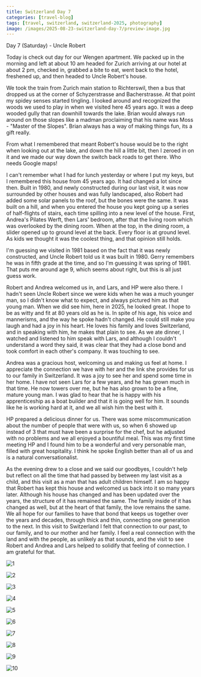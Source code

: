 ```yaml
---
title: Switzerland Day 7
categories: [travel-blog]
tags: [travel, switzerland, switzerland-2025, photography]
image: /images/2025-08-23-switzerland-day-7/preview-image.jpg
---
```


Day 7 (Saturday) - Uncle Robert

Today is check out day for our Wengen apartment. We packed up in the morning and left at about 10 am headed for Zurich arriving at our hotel at about 2 pm, checked in, grabbed a bite to eat, went back to the hotel, freshened up, and then headed to Uncle Robert's house.

We took the train from Zurich main station to Richterswil, then a bus that dropped us at the corner of Schyzerstrasse and Bacherstrasse. At that point my spidey senses started tingling. I looked around and recognized the woods we used to play in when we visited here 45 years ago. It was a deep wooded gully that ran downhill towards the lake. Brian would always run around on those slopes like a madman proclaiming that his name was Moss - "Master of the Slopes". Brian always has a way of making things fun, its a gift really.

From what I remembered that meant Robert's house would be to the right when looking out at the lake, and down the hill a little bit, then I zeroed in on it and we made our way down the switch back roads to get there.  Who needs Google maps!

I can't remember what I had for lunch yesterday or where I put my keys, but I remembered this house from 45 years ago. It had changed a lot since then. Built in 1980, and newly constructed during our last visit, it was now surrounded by other houses and was fully landscaped, also Robert had added some solar panels to the roof, but the bones were the same. It was built on a hill, and when you entered the house you kept going up a series of half-flights of stairs, each time spilling into a new level of the house. First, Andrea's Pilates Werft, then Lars' bedroom, after that the living room which was overlooked by the dining room. When at the top, in the dining room, a slider opened up to ground level at the back. Every floor is at ground level. As kids we thought it was the coolest thing, and that opinion still holds.

I'm guessing we visited in 1981 based on the fact that it was newly constructed, and Uncle Robert told us it was built in 1980.  Gerry remembers he was in fifth grade at the time, and so I'm guessing it was spring of 1981. That puts me around age 9, which seems about right, but this is all just guess work.

Robert and Andrea welcomed us in, and Lars, and HP were also there. I hadn't seen Uncle Robert since we were kids when he was a much younger man, so I didn't know what to expect, and always pictured him as that young man. When we did see him, here in 2025, he looked great. I hope to be as witty and fit at 80 years old as he is.  In spite of his age, his voice and mannerisms, and the way he spoke hadn't changed. He could still make you laugh and had a joy in his heart. He loves his family and loves Switzerland, and in speaking with him, he makes that plain to see. As we ate dinner, I watched and listened to him speak with Lars, and although I couldn't understand a word they said, it was clear that they had a close bond and took comfort in each other's company. It was touching to see.

Andrea was a gracious host, welcoming us and making us feel at home. I appreciate the connection we have with her and the link she provides for us to our family in Switzerland. It was a joy to see her and spend some time in her home. I have not seen Lars for a few years, and he has grown much in that time. He now towers over me, but he has also grown to be a fine, mature young man. I was glad to hear that he is happy with his apprenticeship as a boat builder and that it is going well for him. It sounds like he is working hard at it, and we all wish him the best with it.

HP prepared a delicious dinner for us. There was some miscommunication about the number of people that were with us, so when 6 showed up instead of 3 that must have been a surprise for the chef, but he adjusted with no problems and we all enjoyed a bountiful meal. This was my first time meeting HP and I found him to be a wonderful and very personable man, filled with great hospitality. I think he spoke English better than all of us and is a natural conversationalist.

As the evening drew to a close and we said our goodbyes, I couldn't help but reflect on all the time that had passed by between my last visit as a child, and this visit as a man that has adult children himself. I am so happy that Robert has kept this house and welcomed us back into it so many years later. Although his house has changed and has been updated over the years, the structure of it has remained the same. The family inside of it has changed as well, but at the heart of that family, the love remains the same. We all hope for our families to have that bond that keeps us together over the years and decades, through thick and thin, connecting one generation to the next. In this visit to Switzerland I felt that connection to our past, to our family, and to our mother and her family. I feel a real connection with the land and with the people, as unlikely as that sounds, and the visit to see Robert and Andrea and Lars helped to solidify that feeling of connection. I am grateful for that.

<a href='javascript:void(0);' name='pic-1'></a>
![1](/images/2025-08-23-switzerland-day-7/switzerland-day-7-1.jpg)

<a href='javascript:void(0);' name='pic-2'></a>
![2](/images/2025-08-23-switzerland-day-7/switzerland-day-7-2.jpg)

<a href='javascript:void(0);' name='pic-3'></a>
![3](/images/2025-08-23-switzerland-day-7/switzerland-day-7-3.jpg)

<a href='javascript:void(0);' name='pic-4'></a>
![4](/images/2025-08-23-switzerland-day-7/switzerland-day-7-4.jpg)

<a href='javascript:void(0);' name='pic-5'></a>
![5](/images/2025-08-23-switzerland-day-7/switzerland-day-7-5.jpg)

<a href='javascript:void(0);' name='pic-6'></a>
![6](/images/2025-08-23-switzerland-day-7/switzerland-day-7-6.jpg)

<a href='javascript:void(0);' name='pic-7'></a>
![7](/images/2025-08-23-switzerland-day-7/switzerland-day-7-7.jpg)

<a href='javascript:void(0);' name='pic-8'></a>
![8](/images/2025-08-23-switzerland-day-7/switzerland-day-7-8.jpg)

<a href='javascript:void(0);' name='pic-9'></a>
![9](/images/2025-08-23-switzerland-day-7/switzerland-day-7-9.jpg)

<a href='javascript:void(0);' name='pic-10'></a>
![10](/images/2025-08-23-switzerland-day-7/switzerland-day-7-10.jpg)

